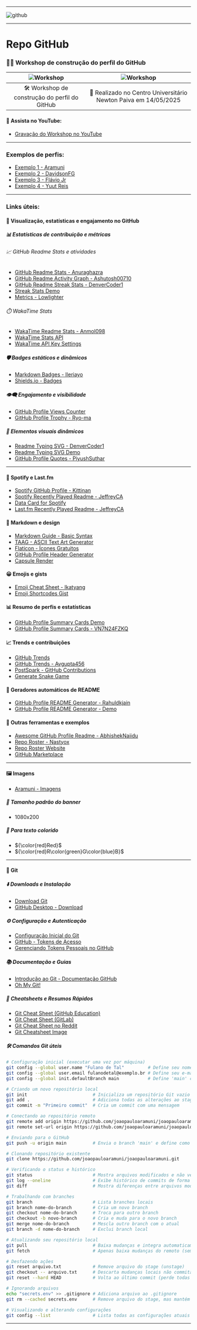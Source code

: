 -----

<img alt="github" src="https://joaopauloaramuni.github.io/image/github-header-image.png?raw=true"/>

-----

# Repo GitHub

### 🧑‍🏫 Workshop de construção do perfil do GitHub

| ![Workshop](https://joaopauloaramuni.github.io/workshop-imgs/workshop1.jpg) | ![Workshop](https://joaopauloaramuni.github.io/workshop-imgs/workshop2.jpg) |
|:--:|:--:|
| 🛠️ Workshop de construção do perfil do GitHub| 📅 Realizado no Centro Universitário Newton Paiva em 14/05/2025 |

#### :movie_camera: Assista no YouTube:
- [Gravação do Workshop no YouTube](https://youtu.be/xOSsJEXmtts)

-----

### Exemplos de perfis:
- [Exemplo 1 - Aramuni](https://github.com/joaopauloaramuni)
- [Exemplo 2 - DavidsonFG](https://github.com/DavidsonFG)
- [Exemplo 3 - Flávio Jr](https://github.com/flaviojuniordev)
- [Exemplo 4 - Yuut Reis](https://github.com/Yuut-Reis)

-----

### Links úteis:

#### 🏅 Visualização, estatísticas e engajamento no GitHub

##### 📊 Estatísticas de contribuição e métricas

###### 📈 GitHub Readme Stats e atividades
- [GitHub Readme Stats - Anuraghazra](https://github.com/anuraghazra/github-readme-stats)
- [GitHub Readme Activity Graph - Ashutosh00710](https://github.com/ashutosh00710/github-readme-activity-graph)
- [GitHub Readme Streak Stats - DenverCoder1](https://github.com/denvercoder1/github-readme-streak-stats)
- [Streak Stats Demo](https://streak-stats.demolab.com/demo/)
- [Metrics - Lowlighter](https://github.com/lowlighter/metrics)

###### ⏱️ WakaTime Stats
- [WakaTime Readme Stats - Anmol098](https://github.com/anmol098/waka-readme-stats)
- [WakaTime Stats API](https://github-readme-stats.vercel.app/api/wakatime?username=aramuni)
- [WakaTime API Key Settings](https://wakatime.com/settings/api-key)

##### 🛡️ Badges estáticos e dinâmicos
- [Markdown Badges - Ileriayo](https://github.com/Ileriayo/markdown-badges)
- [Shields.io - Badges](https://shields.io/badges)

##### 👁️‍🗨️ Engajamento e visibilidade
- [GitHub Profile Views Counter](https://github.com/antonkomarev/github-profile-views-counter)
- [GitHub Profile Trophy - Ryo-ma](https://github.com/ryo-ma/github-profile-trophy)

##### 🎨 Elementos visuais dinâmicos
- [Readme Typing SVG - DenverCoder1](https://github.com/denvercoder1/readme-typing-svg)
- [Readme Typing SVG Demo](https://readme-typing-svg.demolab.com/demo/)
- [GitHub Profile Quotes - PiyushSuthar](https://github.com/PiyushSuthar/github-readme-quotes)

-----

#### 🎵 Spotify e Last.fm
- [Spotify GitHub Profile - Kittinan](https://github.com/kittinan/spotify-github-profile)
- [Spotify Recently Played Readme - JeffreyCA](https://github.com/JeffreyCA/spotify-recently-played-readme)
- [Data Card for Spotify](https://data-card-for-spotify.herokuapp.com/)
- [Last.fm Recently Played Readme - JeffreyCA](https://github.com/JeffreyCA/lastfm-recently-played-readme)

#### 🎨 Markdown e design
- [Markdown Guide - Basic Syntax](https://www.markdownguide.org/basic-syntax/)
- [TAAG - ASCII Text Art Generator](https://patorjk.com/software/taag/)
- [Flaticon - Ícones Gratuitos](https://www.flaticon.com/br/)
- [GitHub Profile Header Generator](https://leviarista.github.io/github-profile-header-generator/)
- [Capsule Render](https://capsule-render.vercel.app/)

#### 😀 Emojis e gists
- [Emoji Cheat Sheet - Ikatyang](https://github.com/ikatyang/emoji-cheat-sheet/blob/master/README.md)
- [Emoji Shortcodes Gist](https://gist.github.com/rxaviers/7360908)

#### 📊 Resumo de perfis e estatísticas
- [GitHub Profile Summary Cards Demo](https://github-profile-summary-cards.vercel.app/demo.html)
- [GitHub Profile Summary Cards - VN7N24FZKQ](https://github.com/vn7n24fzkq/github-profile-summary-cards)

#### 📈 Trends e contribuições
- [GitHub Trends](https://www.githubtrends.io/)
- [GitHub Trends - Avgupta456](https://github.com/avgupta456/github-trends)
- [PostSpark - GitHub Contributions](https://postspark.app/github-contributions)
- [Generate Snake Game](https://github.com/marketplace/actions/generate-snake-game-from-github-contribution-grid)

#### 🧰 Geradores automáticos de README
- [GitHub Profile README Generator - Rahuldkjain](https://github.com/rahuldkjain/github-profile-readme-generator)
- [GitHub Profile README Generator - Demo](https://rahuldkjain.github.io/gh-profile-readme-generator/)

#### 🧩 Outras ferramentas e exemplos
- [Awesome GitHub Profile Readme - AbhishekNaiidu](https://github.com/abhisheknaiidu/awesome-github-profile-readme)
- [Repo Roster - Nastyox](https://github.com/nastyox/Repo-Roster)
- [Repo Roster Website](https://reporoster.com/)
- [GitHub Marketplace](https://github.com/marketplace)

-----

#### 🖼️ Imagens
- [Aramuni - Imagens](https://github.com/joaopauloaramuni/joaopauloaramuni/tree/main/img)

##### 📏 Tamanho padrão do banner
- 1080x200

##### 🎨 Para texto colorido
- ${\color{red}Red}$
- ${\color{red}R\color{green}G\color{blue}B}$

-----

#### 🧪 Git

##### ⬇️ Downloads e Instalação
- [Download Git](https://git-scm.com/downloads)
- [GitHub Desktop - Download](https://desktop.github.com/download/)

##### ⚙️ Configuração e Autenticação
- [Configuração Inicial do Git](https://git-scm.com/book/pt-br/v2/Começando-Configuração-Inicial-do-Git)
- [GitHub - Tokens de Acesso](https://github.com/settings/tokens)
- [Gerenciando Tokens Pessoais no GitHub](https://docs.github.com/en/authentication/keeping-your-account-and-data-secure/managing-your-personal-access-tokens)

##### 📚 Documentação e Guias
- [Introdução ao Git - Documentação GitHub](https://docs.github.com/en/get-started/getting-started-with-git)
- [Oh My Git!](https://ohmygit.org/)

##### 📝 Cheatsheets e Resumos Rápidos
- [Git Cheat Sheet (GitHub Education)](https://education.github.com/git-cheat-sheet-education.pdf)
- [Git Cheat Sheet (GitLab)](https://about.gitlab.com/images/press/git-cheat-sheet.pdf)
- [Git Cheat Sheet no Reddit](https://www.reddit.com/r/git/comments/5m5fdz/git_cheat_sheet/)
- [Git Cheatsheet Image](https://rubygarage.s3.amazonaws.com/uploads/article_image/file/599/git-cheatsheet-5.jpg)

##### 🛠️ Comandos Git úteis

```bash
# Configuração inicial (executar uma vez por máquina)
git config --global user.name "Fulano de Tal"         # Define seu nome de usuário globalmente
git config --global user.email fulanodetal@exemplo.br # Define seu e-mail globalmente
git config --global init.defaultBranch main           # Define 'main' como nome padrão do branch

# Criando um novo repositório local
git init                         # Inicializa um repositório Git vazio na pasta atual
git add .                        # Adiciona todas as alterações ao stage
git commit -m "Primeiro commit"  # Cria um commit com uma mensagem

# Conectando ao repositório remoto
git remote add origin https://github.com/joaopauloaramuni/joaopauloaramuni.git  # Adiciona repositório remoto
git remote set-url origin https://github.com/joaopauloaramuni/joaopauloaramuni.git # Atualiza URL remota

# Enviando para o GitHub
git push -u origin main          # Envia o branch 'main' e define como upstream

# Clonando repositório existente
git clone https://github.com/joaopauloaramuni/joaopauloaramuni.git

# Verificando o status e histórico
git status                       # Mostra arquivos modificados e não versionados
git log --oneline                # Exibe histórico de commits de forma compacta
git diff                         # Mostra diferenças entre arquivos modificados e últimos commits

# Trabalhando com branches
git branch                       # Lista branches locais
git branch nome-do-branch        # Cria um novo branch
git checkout nome-do-branch      # Troca para outro branch
git checkout -b novo-branch      # Cria e muda para o novo branch
git merge nome-do-branch         # Mescla outro branch com o atual
git branch -d nome-do-branch     # Exclui branch local

# Atualizando seu repositório local
git pull                         # Baixa mudanças e integra automaticamente (fetch + merge)
git fetch                        # Apenas baixa mudanças do remoto (sem aplicar)

# Desfazendo ações
git reset arquivo.txt            # Remove arquivo do stage (unstage)
git checkout -- arquivo.txt      # Descarta mudanças locais não commitadas
git reset --hard HEAD            # Volta ao último commit (perde todas as mudanças locais)

# Ignorando arquivos
echo "secrets.env" >> .gitignore # Adiciona arquivo ao .gitignore
git rm --cached secrets.env      # Remove arquivo do stage, mas mantém localmente

# Visualizando e alterando configurações
git config --list                # Lista todas as configurações atuais
```

-----
